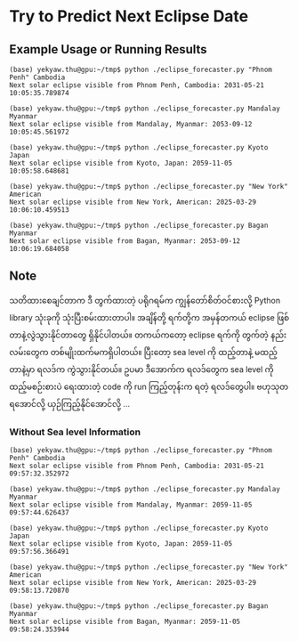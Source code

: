 # Try to Predict Next Eclipse Date

## Example Usage or Running Results

```
(base) yekyaw.thu@gpu:~/tmp$ python ./eclipse_forecaster.py "Phnom Penh" Cambodia
Next solar eclipse visible from Phnom Penh, Cambodia: 2031-05-21 10:05:35.789874
```

```
(base) yekyaw.thu@gpu:~/tmp$ python ./eclipse_forecaster.py Mandalay Myanmar
Next solar eclipse visible from Mandalay, Myanmar: 2053-09-12 10:05:45.561972
```

```
(base) yekyaw.thu@gpu:~/tmp$ python ./eclipse_forecaster.py Kyoto Japan
Next solar eclipse visible from Kyoto, Japan: 2059-11-05 10:05:58.648681
```

```
(base) yekyaw.thu@gpu:~/tmp$ python ./eclipse_forecaster.py "New York" American
Next solar eclipse visible from New York, American: 2025-03-29 10:06:10.459513
```

```
(base) yekyaw.thu@gpu:~/tmp$ python ./eclipse_forecaster.py Bagan Myanmar
Next solar eclipse visible from Bagan, Myanmar: 2053-09-12 10:06:19.684058
```

## Note

သတိထားစေချင်တာက ဒီ တွက်ထားတဲ့ ပရိုဂရမ်က ကျွန်တော်စိတ်ဝင်စားလို့ Python library သုံးခုကို သုံးပြီးစမ်းထားတာပါ။ အချိန်တို့ ရက်တို့က အမှန်တကယ် eclipse ဖြစ်တာနဲ့လွဲသွားနိုင်တာတွေ ရှိနိုင်ပါတယ်။ တကယ်ကတော့ eclipse ရက်ကို တွက်တဲ့ နည်းလမ်းတွေက တစ်မျိုးထက်မကရှိပါတယ်။ ပြီးတော့ sea level ကို ထည့်တာနဲ့ မထည့်တာနဲ့မှာ ရလဒ်က ကွဲသွားနိုင်တယ်။ ဥပမာ ဒီအောက်က ရလဒ်တွေက sea level ကို ထည့်မစဉ်းစားပဲ ရေးထားတဲ့ code ကို run ကြည့်တုန်းက ရတဲ့ ရလဒ်တွေပါ။ ဗဟုသုတရအောင်လို့ ယှဉ်ကြည့်နိုင်အောင်လို့ ...  

### Without Sea level Information

```
(base) yekyaw.thu@gpu:~/tmp$ python ./eclipse_forecaster.py "Phnom Penh" Cambodia
Next solar eclipse visible from Phnom Penh, Cambodia: 2031-05-21 09:57:32.352972
```

```
(base) yekyaw.thu@gpu:~/tmp$ python ./eclipse_forecaster.py Mandalay Myanmar
Next solar eclipse visible from Mandalay, Myanmar: 2059-11-05 09:57:44.626437
```

```
(base) yekyaw.thu@gpu:~/tmp$ python ./eclipse_forecaster.py Kyoto Japan
Next solar eclipse visible from Kyoto, Japan: 2059-11-05 09:57:56.366491
```

```
(base) yekyaw.thu@gpu:~/tmp$ python ./eclipse_forecaster.py "New York" American
Next solar eclipse visible from New York, American: 2025-03-29 09:58:13.720870
```

```
(base) yekyaw.thu@gpu:~/tmp$ python ./eclipse_forecaster.py Bagan Myanmar
Next solar eclipse visible from Bagan, Myanmar: 2059-11-05 09:58:24.353944
```

